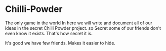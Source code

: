 # Chilli-Powder
The only game in the world
In here we will write and document all of our ideas in the secret Chilli Powder project. so Secret some of our friends don't even know it exists. That's how secret it is.

It's good we have few friends. Makes it easier to hide.
